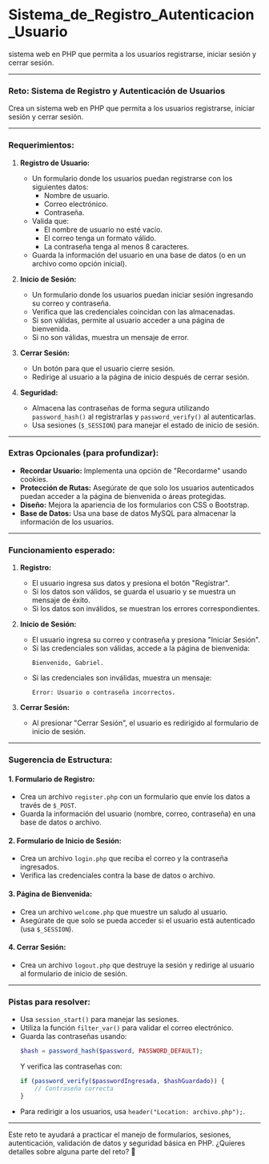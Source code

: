 # Sistema_de_Registro_Autenticacion_Usuario
sistema web en PHP que permita a los usuarios registrarse, iniciar sesión y cerrar sesión.


---

### **Reto: Sistema de Registro y Autenticación de Usuarios**
Crea un sistema web en PHP que permita a los usuarios registrarse, iniciar sesión y cerrar sesión.

---

### **Requerimientos:**

1. **Registro de Usuario:**
   - Un formulario donde los usuarios puedan registrarse con los siguientes datos:
     - Nombre de usuario.
     - Correo electrónico.
     - Contraseña.
   - Valida que:
     - El nombre de usuario no esté vacío.
     - El correo tenga un formato válido.
     - La contraseña tenga al menos 8 caracteres.
   - Guarda la información del usuario en una base de datos (o en un archivo como opción inicial).

2. **Inicio de Sesión:**
   - Un formulario donde los usuarios puedan iniciar sesión ingresando su correo y contraseña.
   - Verifica que las credenciales coincidan con las almacenadas.
   - Si son válidas, permite al usuario acceder a una página de bienvenida.
   - Si no son válidas, muestra un mensaje de error.

3. **Cerrar Sesión:**
   - Un botón para que el usuario cierre sesión.
   - Redirige al usuario a la página de inicio después de cerrar sesión.

4. **Seguridad:**
   - Almacena las contraseñas de forma segura utilizando `password_hash()` al registrarlas y `password_verify()` al autenticarlas.
   - Usa sesiones (`$_SESSION`) para manejar el estado de inicio de sesión.

---

### **Extras Opcionales (para profundizar):**
- **Recordar Usuario:**
  Implementa una opción de "Recordarme" usando cookies.
- **Protección de Rutas:**
  Asegúrate de que solo los usuarios autenticados puedan acceder a la página de bienvenida o áreas protegidas.
- **Diseño:**
  Mejora la apariencia de los formularios con CSS o Bootstrap.
- **Base de Datos:**
  Usa una base de datos MySQL para almacenar la información de los usuarios.

---

### **Funcionamiento esperado:**

1. **Registro:**
   - El usuario ingresa sus datos y presiona el botón "Registrar".
   - Si los datos son válidos, se guarda el usuario y se muestra un mensaje de éxito.
   - Si los datos son inválidos, se muestran los errores correspondientes.

2. **Inicio de Sesión:**
   - El usuario ingresa su correo y contraseña y presiona "Iniciar Sesión".
   - Si las credenciales son válidas, accede a la página de bienvenida:
     ```plaintext
     Bienvenido, Gabriel.
     ```
   - Si las credenciales son inválidas, muestra un mensaje:
     ```plaintext
     Error: Usuario o contraseña incorrectos.
     ```

3. **Cerrar Sesión:**
   - Al presionar "Cerrar Sesión", el usuario es redirigido al formulario de inicio de sesión.

---

### **Sugerencia de Estructura:**

#### 1. **Formulario de Registro:**
- Crea un archivo `register.php` con un formulario que envíe los datos a través de `$_POST`.
- Guarda la información del usuario (nombre, correo, contraseña) en una base de datos o archivo.

#### 2. **Formulario de Inicio de Sesión:**
- Crea un archivo `login.php` que reciba el correo y la contraseña ingresados.
- Verifica las credenciales contra la base de datos o archivo.

#### 3. **Página de Bienvenida:**
- Crea un archivo `welcome.php` que muestre un saludo al usuario.
- Asegúrate de que solo se pueda acceder si el usuario está autenticado (usa `$_SESSION`).

#### 4. **Cerrar Sesión:**
- Crea un archivo `logout.php` que destruye la sesión y redirige al usuario al formulario de inicio de sesión.

---

### **Pistas para resolver:**
- Usa `session_start()` para manejar las sesiones.
- Utiliza la función `filter_var()` para validar el correo electrónico.
- Guarda las contraseñas usando:
  ```php
  $hash = password_hash($password, PASSWORD_DEFAULT);
  ```
  Y verifica las contraseñas con:
  ```php
  if (password_verify($passwordIngresada, $hashGuardado)) {
      // Contraseña correcta
  }
  ```
- Para redirigir a los usuarios, usa `header("Location: archivo.php");`.

---

Este reto te ayudará a practicar el manejo de formularios, sesiones, autenticación, validación de datos y seguridad básica en PHP. ¿Quieres detalles sobre alguna parte del reto? 🚀